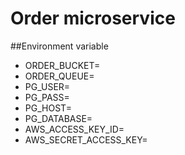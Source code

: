 # Order microservice

##Environment variable

* ORDER_BUCKET=
* ORDER_QUEUE=
* PG_USER=
* PG_PASS=
* PG_HOST=
* PG_DATABASE=
* AWS_ACCESS_KEY_ID=
* AWS_SECRET_ACCESS_KEY=